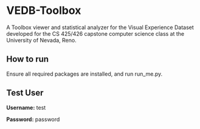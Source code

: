 # VEDB-Toolbox
A Toolbox viewer and statistical analyzer for the Visual Experience Dataset developed for the CS 425/426 capstone computer science class at the University of Nevada, Reno.

## How to run
Ensure all required packages are installed, and run run_me.py.

## Test User
**Username:** test

**Password:** password